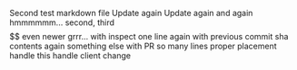 Second test markdown file
Update again
Update again and again
hmmmmmm...
second, third
$$$$
$$
even newer
grrr...
with inspect
one line
again
with previous commit sha
contents
again
something else
with PR
so many lines
proper placement
handle this
handle
client
change
